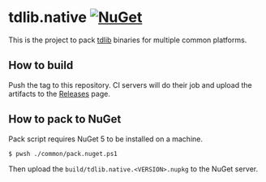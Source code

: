 tdlib.native [![NuGet](https://img.shields.io/nuget/v/tdlib.native.svg)](https://www.nuget.org/packages/tdlib.native/)
============

This is the project to pack [tdlib][] binaries for multiple common platforms.

How to build
------------

Push the tag to this repository. CI servers will do their job and upload the
artifacts to the [Releases][releases] page.

How to pack to NuGet
--------------------

Pack script requires NuGet 5 to be installed on a machine.

```console
$ pwsh ./common/pack.nuget.ps1
```

Then upload the `build/tdlib.native.<VERSION>.nupkg` to the NuGet server.

[releases]: releases

[tdlib]: https://github.com/tdlib/td
